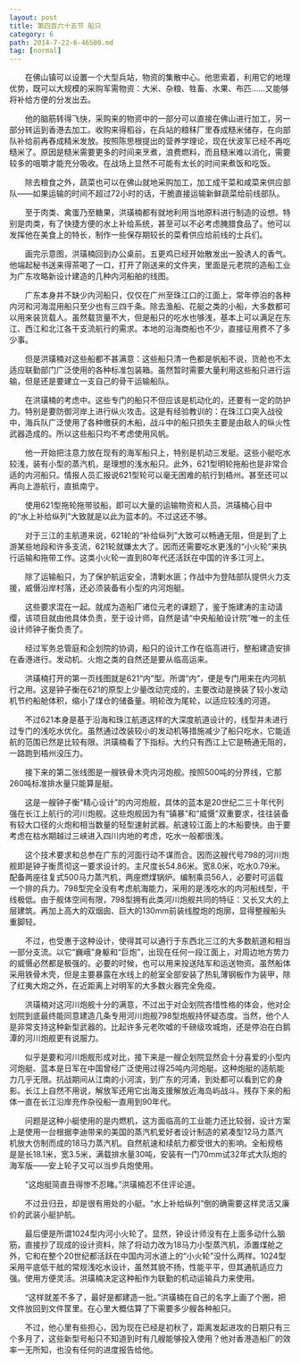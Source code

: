 ```yaml
---
layout: post
title: 第四百六十五节 船只
category: 6
path: 2014-7-22-6-46500.md
tag: [normal]
---
```


　　在佛山镇可以设置一个大型兵站，物资的集散中心。他思索着，利用它的地理优势，既可以大规模的采购军需物资：大米、杂粮、牲畜、水果、布匹……又能够将补给方便的分发出去。

　　他的脑筋转得飞快，采购来的物资中的一部分可以直接在佛山进行加工，另一部分转运到香港去加工。收购来得稻谷，在兵站的粮秣厂里舂成糙米储存，在向部队补给前再舂成精米发放。按照陈思根提出的营养学理论，现在伏波军已经不再吃糙米了。原因是糙米需要更多的时间来烹煮，浪费燃料，而且糙米难以消化，需要较多的咀嚼才能充分吸收。在战场上显然不可能有太长的时间来煮饭和吃饭。

　　除去粮食之外，蔬菜也可以在佛山就地采购加工，加工成干菜和咸菜来供应部队――如果运输的时间不超过72小时的话，干脆直接运输新鲜蔬菜给前线部队。

　　至于肉类、禽蛋乃至糖果，洪璜楠都有就地利用当地原料进行制造的设想。特别是肉类，有了快捷方便的水上补给系统，甚至可以不必考虑腌腊食品了。他可以发挥他在美食上的特长，制作一些保存期较长的菜肴供应给前线的士兵们。

　　画完示意图，洪璜楠回到办公桌前。五更鸡已经开始散发出一股诱人的香气。他端起秘书送来得茶喝了一口，打开了刚送来的文件夹，里面是元老院的造船工业为广东攻略新设计建造的几种内河船舶的线图。

　　广东本身并不缺少内河船只，仅仅在广州至珠江口的江面上，常年停泊的各种内河和河海混用船只至少也有三四千条。除去渔船、花艇之类的小船，大多数都可以用来装货载人。虽然载货量不大，但是船只的吃水也够浅，基本上可以满足在东江、西江和北江各干支流航行的需求。本地的沿海商船也不少，直接征用费不了多少事。

　　但是洪璜楠对这些船都不甚满意：这些船只清一色都是帆船不说，货舱也不太适应联勤部门广泛使用的各种标准包装箱。虽然暂时需要大量利用这些船只进行运输，但是还是要建立一支自己的骨干运输船队。

　　在洪璜楠的考虑中。这些专门的船只不但应该是机动化的，还要有一定的防护力。特别是要防御河岸上进行纵火攻击。这是有经验教训的：在珠江口突入战役中，海兵队广泛使用了各种缴获的木船，战斗中的船只损失主要是由敌人的纵火性武器造成的。所以这些船只均不考虑使用风帆。

　　他一开始把注意力放在现有的海军船只上，特别是机动三发艇。这些小艇吃水较浅，装有小型的蒸汽机，是理想的浅水船只。此外，621型明轮拖船也是非常合适的内河船只。情报人员汇报说621型轮可以毫无困难的航行到梧州。甚至还可以再向上游航行，直抵南宁。

　　使用621型拖轮拖带驳船，即可以大量的运输物资和人员。洪璜楠心目中的“水上补给纵列”大致就是以此为蓝本的。不过这还不够。

　　对于三江的主航道来说，621轮的“补给纵列”大致可以畅通无阻，但是到了上游某些地段和许多支流，621轮就嫌太大了。因而还需要吃水更浅的“小火轮”来执行运输和拖带工作。这类小火轮一直到80年代还活跃在中国的许多江河上。

　　除了运输船只，为了保护航运安全，清剿水匪；作战中为登陆部队提供火力支援，威慑沿岸村落，还必须装备有小型的内河炮艇。

　　这些要求混在一起。就成为造船厂诸位元老的课题了，鉴于施建涛的主动请缨，该项目就由他具体负责，至于设计师，自然是请“中央船舶设计院”唯一的主任设计师钟子衡负责了。

　　经过军务总管庭和企划院的协调，船只的设计工作在临高进行，整船建造安排在香港进行。发动机、火炮之类的自然还是要从临高运来。

　　洪璜楠打开的第一页线图就是621“内”型。所谓“内”，便是专门用来在内河航行之用。这是钟子衡在621的原型上少量改动完成的，主要改动是换装了较小发动机节约船舱体积，缩小了煤仓的储备量。明轮改为尾轮，以适应较浅的河道。

　　不过621本身是基于沿海和珠江航道这样的大深度航道设计的，线型并未进行过专门的浅吃水优化。虽然通过改装较小的发动机等措施减少了船只吃水，它能适航的范围已然是比较有限。洪璜楠看了下指标。大约只有西江上它是畅通无阻的，一路跑到梧州没压力。

　　接下来的第二张线图是一艘铁骨木壳内河炮舰。按照500吨的分界线，它那260吨标准排水量只能算是艇。

　　这是一艘钟子衡“精心设计”的内河炮舰，具体的蓝本是20世纪二三十年代列强在长江上航行的河川炮舰。这些炮舰因为有“镇暴”和“威慑”双重要求，往往装备有较大口径的火炮和相当数量的轻型速射武器。航速较江面上的木船要快。由于要考虑在枯水期越过三峡进入四川内地的考虑，吃水一般都很浅。

　　这个技术要求和总参在广东的河面行动不谋而合。因而这艘代号798的河川炮舰即是钟子衡贯彻这一要求设计的。主尺度长54.86米。宽8.0米，吃水0.79米。配备两座往复式500马力蒸汽机，两座燃煤锅炉。编制乘员56人，必要时可运载一个排的兵力。798型完全没有考虑航海能力，采用的是浅吃水的内河船线型，干线极低。由于舰体空间有限，798型拥有此类河川炮舰共同的特征：又长又大的上层建筑。再加上高大的双烟囱、巨大的130mm前装线膛炮的炮廓，显得整艘船头重脚轻。

　　不过，也受惠于这种设计，使得其可以通行于东西北三江的大多数航道和相当一部分支流。以它“巍峨”身躯和“巨炮”，出现在任何一段江面上，对周边地方势力的威慑必然都是极强的。必要的时候，也可以用来投送陆军和运送物资。虽然船体采用铁骨木壳，但是主要暴露在水线上的舱室全部安装了热轧薄钢板作为装甲，除了红夷大炮之外，在近距离上对明军的大多数火器完全免疫。

　　洪璜楠对这河川炮舰十分的满意，不过出于对企划院吝惜性格的体会，他对企划院到底最终能同意建造几条专用河川炮舰798型炮舰持怀疑态度。当然，他个人是非常支持这种新型武器的。比起许多元老吹嘘的千磅级攻城炮，还是停泊在白鹅潭的河川炮舰更有说服力。

　　似乎是要和河川炮舰形成对比，接下来是一艘企划院显然会十分喜爱的小型内河炮艇、蓝本是日军在中国曾经广泛使用过得25吨内河炮艇。这种炮艇的适航能力几乎无限。抗战期间从江南的小河滨，到广东的河涌，到处都可以看到它的身影。长江上自然不用说，解放军还用它出海支援解放近海岛屿战斗。残存下来的船体一直在长江沿岸充作杂役船一直用到90年代。

　　问题是这种小艇使用的是内燃机，这方面临高的工业能力还比较弱，设计方案上是使用一台根据李迪带来的美国的蒸汽机爱好者设计制造的紧凑型12马力蒸汽机放大仿制而成的18马力蒸汽机。自然航速和续航力都受很大的影响。全船规格是是长18.1米，宽3.5米，满载排水量30吨，安装有一门70mm试32年式大队炮的海军版――安上轮子又可以当步兵炮使用。

　　“这炮艇简直丑得惨不忍睹。”洪璜楠忍不住评论道。

　　不过丑归丑，却是很有用处的小艇。“水上补给纵列”倒的确需要这样灵活又廉价的武装小艇护航。

　　最后便是所谓1024型内河小火轮了。显然，钟设计师没有在上面多动什么脑筋，直接抄了现成的设计资料，除了将动力改为18马力小型蒸汽机，添置煤舱之外，它和在整个20世纪都活跃在中国内河水道上的“小火轮”没什么两样。1024型采用平底低干舷的常规浅吃水设计，虽然其貌不扬，性能平平，但其通航适应力强。使用方便灵活。洪璜楠决定这种船作为联勤的机动运输兵力来使用。

　　“这样就差不多了，最好是都建造一批。”洪璜楠在自己的名字上画了个圈，把文件放回到文件筐里。在心里大概估算了下需要多少艘各种船只。

　　不过，他心里有些担心，因为现在已经是初秋了，距离发起进攻的日期只有三个多月了，这些新型号船只不知道到时有几艘能够投入使用？他对香港造船厂的效率一无所知，也没有任何的进度报告给他。
